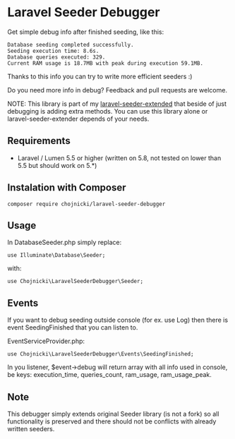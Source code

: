 # Laravel Seeder Debugger

Get simple debug info after finished seeding, like this:
```
Database seeding completed successfully.
Seeding execution time: 8.6s.
Database queries executed: 329.
Current RAM usage is 18.7MB with peak during execution 59.1MB.
```
Thanks to this info you can try to write more efficient seeders :)

Do you need more info in debug? Feedback and pull requests are welcome. 

NOTE: This library is part of my [laravel-seeder-extended](https://github.com/chojnicki/laravel-seeder-extended) 
that beside of just debugging is adding extra methods. You can use this library alone or laravel-seeder-extender depends of your needs.

## Requirements

- Laravel / Lumen 5.5 or higher (written on 5.8, not tested on lower than 5.5 but should work on 5.*)


## Instalation with Composer

```
composer require chojnicki/laravel-seeder-debugger
```



## Usage

In DatabaseSeeder.php simply replace:
```
use Illuminate\Database\Seeder;
```
with:
```
use Chojnicki\LaravelSeederDebugger\Seeder;
```

## Events

If you want to debug seeding outside console (for ex. use Log) then there is event SeedingFinished that you can listen to.

EventServiceProvider.php:
```
use Chojnicki\LaravelSeederDebugger\Events\SeedingFinished;
```

In you listener, $event->debug will return array with all info used in console, be keys: execution_time, queries_count, ram_usage, ram_usage_peak.

## Note
This debugger simply extends original Seeder library (is not a fork) so all functionality is preserved and there should not be conflicts with already written seeders.
